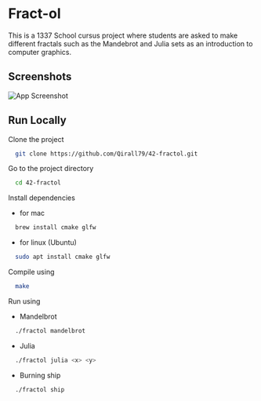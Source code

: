 
# Fract-ol

This is a 1337 School cursus project where students are asked to make different fractals such as the Mandebrot and Julia sets as an introduction to computer graphics.


## Screenshots

![App Screenshot](https://via.placeholder.com/468x300?text=App+Screenshot+Here)


## Run Locally

Clone the project

```bash
  git clone https://github.com/Qirall79/42-fractol.git
```

Go to the project directory

```bash
  cd 42-fractol
```

Install dependencies

- for mac
```bash
  brew install cmake glfw
```
- for linux (Ubuntu)
```bash
  sudo apt install cmake glfw
```

Compile using

```bash
  make
```

Run using

- Mandelbrot
```bash
  ./fractol mandelbrot
```

- Julia
```bash
  ./fractol julia <x> <y>
```

- Burning ship
```bash
  ./fractol ship
```

